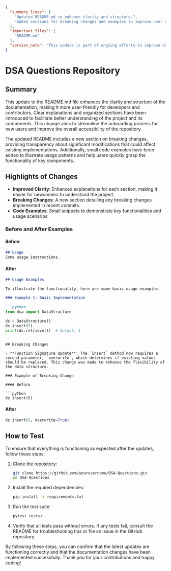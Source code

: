 ```json
{
  "summary_lines": [
    "Updated README.md to enhance clarity and structure.",
    "Added sections for breaking changes and examples to improve user onboarding."
  ],
  "important_files": [
    "README.md"
  ],
  "version_note": "This update is part of ongoing efforts to improve documentation."
}
```

# DSA Questions Repository

## Summary

This update to the README.md file enhances the clarity and structure of the documentation, making it more user-friendly for developers and contributors. Clear explanations and organized sections have been introduced to facilitate better understanding of the project and its components. This change aims to streamline the onboarding process for new users and improve the overall accessibility of the repository.

The updated README includes a new section on breaking changes, providing transparency about significant modifications that could affect existing implementations. Additionally, small code examples have been added to illustrate usage patterns and help users quickly grasp the functionality of key components.

## Highlights of Changes

- **Improved Clarity**: Enhanced explanations for each section, making it easier for newcomers to understand the project.
- **Breaking Changes**: A new section detailing any breaking changes implemented in recent commits.
- **Code Examples**: Small snippets to demonstrate key functionalities and usage scenarios.

### Before and After Examples

#### Before

```markdown
## Usage
Some usage instructions.
```

#### After

```markdown
## Usage Examples

To illustrate the functionality, here are some basic usage examples:

### Example 1: Basic Implementation

```python
from dsa import DataStructure

ds = DataStructure()
ds.insert(5)
print(ds.retrieve())  # Output: 5
```
```

## Breaking Changes

- **Function Signature Update**: The `insert` method now requires a second parameter, `overwrite`, which determines if existing values should be replaced. This change was made to enhance the flexibility of the data structure.

### Example of Breaking Change

#### Before

```python
ds.insert(5)
```

#### After

```python
ds.insert(5, overwrite=True)
```

## How to Test

To ensure that everything is functioning as expected after the updates, follow these steps:

1. Clone the repository: 
   ```bash
   git clone https://github.com/yourusername/DSA-Questions.git
   cd DSA-Questions
   ```

2. Install the required dependencies:
   ```bash
   pip install -r requirements.txt
   ```

3. Run the test suite:
   ```bash
   pytest tests/
   ```

4. Verify that all tests pass without errors. If any tests fail, consult the README for troubleshooting tips or file an issue in the GitHub repository.

By following these steps, you can confirm that the latest updates are functioning correctly and that the documentation changes have been implemented successfully. Thank you for your contributions and happy coding!
```